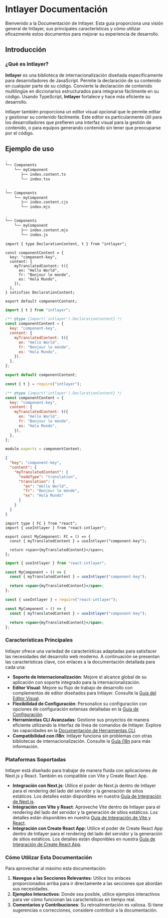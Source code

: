 # Intlayer Documentación

Bienvenido a la Documentación de Intlayer. Esta guía proporciona una visión general de Intlayer, sus principales características y cómo utilizar eficazmente estos documentos para mejorar su experiencia de desarrollo.

## Introducción

### ¿Qué es Intlayer?

**Intlayer** es una biblioteca de internacionalización diseñada específicamente para desarrolladores de JavaScript. Permite la declaración de su contenido en cualquier parte de su código. Convierte la declaración de contenido multilingüe en diccionarios estructurados para integrarse fácilmente en su código. Usando TypeScript, **Intlayer** fortalece y hace más eficiente su desarrollo.

Intlayer también proporciona un editor visual opcional que le permite editar y gestionar su contenido fácilmente. Este editor es particularmente útil para los desarrolladores que prefieren una interfaz visual para la gestión de contenido, o para equipos generando contenido sin tener que preocuparse por el código.

## Ejemplo de uso

```bash codeFormat="typescript"
.
└── Components
    └── myComponent
       ├── index.content.ts
       └── index.tsx
```

```bash codeFormat="commonjs"
.
└── Components
    └── myComponent
       ├── index.content.cjs
       └── index.mjs
```

```bash codeFormat="esm"
.
└── Components
    └── myComponent
       ├── index.content.mjs
       └── index.js
```

```tsx fileName="src/components/myComponent/myComponent.content.ts" contentDeclarationFormat="typescript"
import { type DeclarationContent, t } from "intlayer";

const componentContent = {
  key: "component-key",
  content: {
    myTranslatedContent: t({
      en: "Hello World",
      fr: "Bonjour le monde",
      es: "Hola Mundo",
    }),
  },
} satisfies DeclarationContent;

export default componentContent;
```

```javascript fileName="src/components/myComponent/myComponent.content.mjs" contentDeclarationFormat="esm"
import { t } from "intlayer";

/** @type {import('intlayer').DeclarationContent} */
const componentContent = {
  key: "component-key",
  content: {
    myTranslatedContent: t({
      en: "Hello World",
      fr: "Bonjour le monde",
      es: "Hola Mundo",
    }),
  },
};

export default componentContent;
```

```javascript fileName="src/components/myComponent/myComponent.content.cjs" contentDeclarationFormat="commonjs"
const { t } = require("intlayer");

/** @type {import('intlayer').DeclarationContent} */
const componentContent = {
  key: "component-key",
  content: {
    myTranslatedContent: t({
      en: "Hello World",
      fr: "Bonjour le monde",
      es: "Hola Mundo",
    }),
  },
};

module.exports = componentContent;
```

```json fileName="src/components/myComponent/myComponent.content.json" contentDeclarationFormat="json"
{
  "key": "component-key",
  "content": {
    "myTranslatedContent": {
      "nodeType": "translation",
      "translation": {
        "en": "Hello World",
        "fr": "Bonjour le monde",
        "es": "Hola Mundo"
      }
    }
  }
}
```

```tsx fileName="src/components/myComponent/MyComponent.tsx" codeFormat="typescript"
import type { FC } from "react";
import { useIntlayer } from "react-intlayer";

export const MyComponent: FC = () => {
  const { myTranslatedContent } = useIntlayer("component-key");

  return <span>{myTranslatedContent}</span>;
};
```

```jsx fileName="src/components/myComponent/MyComponent.mjx" codeFormat="esm"
import { useIntlayer } from "react-intlayer";

const MyComponent = () => {
  const { myTranslatedContent } = useIntlayer("component-key");

  return <span>{myTranslatedContent}</span>;
};
```

```jsx fileName="src/components/myComponent/MyComponent.csx" codeFormat="commonjs"
const { useIntlayer } = require("react-intlayer");

const MyComponent = () => {
  const { myTranslatedContent } = useIntlayer("component-key");

  return <span>{myTranslatedContent}</span>;
};
```

### Características Principales

Intlayer ofrece una variedad de características adaptadas para satisfacer las necesidades del desarrollo web moderno. A continuación se presentan las características clave, con enlaces a la documentación detallada para cada una:

- **Soporte de Internacionalización**: Mejore el alcance global de su aplicación con soporte integrado para la internacionalización.
- **Editor Visual**: Mejore su flujo de trabajo de desarrollo con complementos de editor diseñados para Intlayer. Consulte la [Guía del Editor Visual](https://github.com/aymericzip/intlayer/blob/main/docs/es/intlayer_editor.md).
- **Flexibilidad de Configuración**: Personalice su configuración con opciones de configuración extensas detalladas en la [Guía de Configuración](https://github.com/aymericzip/intlayer/blob/main/docs/es/configuration.md).
- **Herramientas CLI Avanzadas**: Gestione sus proyectos de manera eficiente utilizando la interfaz de línea de comandos de Intlayer. Explore las capacidades en la [Documentación de Herramientas CLI](https://github.com/aymericzip/intlayer/blob/main/docs/es/intlayer_cli.md).
- **Compatibilidad con i18n**: Intlayer funciona sin problemas con otras bibliotecas de internacionalización. Consulte la [Guía i18n](https://github.com/aymericzip/intlayer/blob/main/docs/es/intlayer_with_i18next.md) para más información.

### Plataformas Soportadas

Intlayer está diseñado para trabajar de manera fluida con aplicaciones de Next.js y React. También es compatible con Vite y Create React App.

- **Integración con Next.js**: Utilice el poder de Next.js dentro de Intlayer para el rendering del lado del servidor y la generación de sitios estáticos. Los detalles están disponibles en nuestra [Guía de Integración de Next.js](https://github.com/aymericzip/intlayer/blob/main/docs/es/intlayer_with_nextjs_15.md).
- **Integración con Vite y React**: Aproveche Vite dentro de Intlayer para el rendering del lado del servidor y la generación de sitios estáticos. Los detalles están disponibles en nuestra [Guía de Integración de Vite y React](https://github.com/aymericzip/intlayer/blob/main/docs/es/intlayer_with_vite+react.md).
- **Integración con Create React App**: Utilice el poder de Create React App dentro de Intlayer para el rendering del lado del servidor y la generación de sitios estáticos. Los detalles están disponibles en nuestra [Guía de Integración de Create React App](https://github.com/aymericzip/intlayer/blob/main/docs/es/intlayer_with_create_react_app.md).

### Cómo Utilizar Esta Documentación

Para aprovechar al máximo esta documentación:

1. **Navegue a las Secciones Relevantes**: Utilice los enlaces proporcionados arriba para ir directamente a las secciones que abordan sus necesidades.
2. **Ejemplos Interactivos**: Donde sea posible, utilice ejemplos interactivos para ver cómo funcionan las características en tiempo real.
3. **Comentarios y Contribuciones**: Su retroalimentación es valiosa. Si tiene sugerencias o correcciones, considere contribuir a la documentación.
